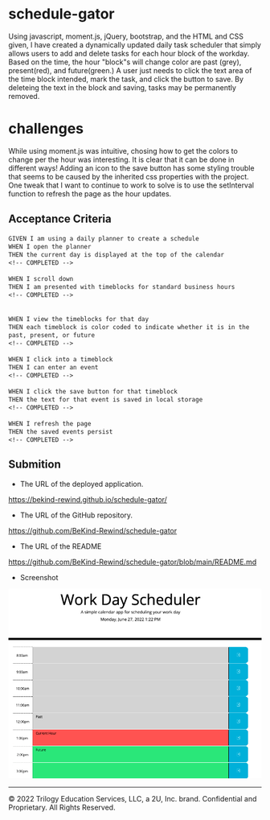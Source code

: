 # schedule-gator

Using javascript, moment.js, jQuery, bootstrap, and the HTML and CSS given, I have created a dynamically updated daily task scheduler that simply allows users to add and delete tasks for each hour block of the workday. Based on the time, the hour "block"s will change color are past (grey), present(red), and future(green.) A user just needs to click the text area of the time block intended, mark the task, and click the button to save. By deleteing the text in the block and saving, tasks may be permanently removed.

# challenges

While using moment.js was intuitive, chosing how to get the colors to change per the hour was interesting. It is clear that it can be done in different ways! Adding an icon to the save button has some styling trouble that seems to be caused by the inherited css properties with the project. One tweak that I want to continue to work to solve is to use the setInterval function to refresh the page as the hour updates. 

## Acceptance Criteria

```
GIVEN I am using a daily planner to create a schedule
WHEN I open the planner
THEN the current day is displayed at the top of the calendar
<!-- COMPLETED -->

WHEN I scroll down
THEN I am presented with timeblocks for standard business hours
<!-- COMPLETED -->


WHEN I view the timeblocks for that day
THEN each timeblock is color coded to indicate whether it is in the past, present, or future
<!-- COMPLETED -->

WHEN I click into a timeblock
THEN I can enter an event
<!-- COMPLETED -->

WHEN I click the save button for that timeblock
THEN the text for that event is saved in local storage
<!-- COMPLETED -->

WHEN I refresh the page
THEN the saved events persist
<!-- COMPLETED -->
```

## Submition

* The URL of the deployed application.

https://bekind-rewind.github.io/schedule-gator/

* The URL of the GitHub repository. 

https://github.com/BeKind-Rewind/schedule-gator

* The URL of the README

https://github.com/BeKind-Rewind/schedule-gator/blob/main/README.md

* Screenshot

![](Assets/images/schedule-gator-screenshot.png)


---
© 2022 Trilogy Education Services, LLC, a 2U, Inc. brand. Confidential and Proprietary. All Rights Reserved.

